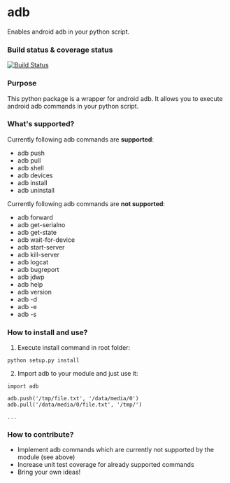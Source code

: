 adb
==========

Enables android adb in your python script.

### Build status & coverage status

[![Build Status](https://travis-ci.org/vmalyi/adb-lib.svg?branch=master)](https://travis-ci.org/vmalyi/adb-lib)

### Purpose

This python package is a wrapper for android adb. It allows you to execute android adb commands in your python script.

### What's supported?

Currently following adb commands are **supported**:
* adb push
* adb pull
* adb shell
* adb devices
* adb install
* adb uninstall

Currently following adb commands are **not supported**:

* adb forward
* adb get-serialno
* adb get-state
* adb wait-for-device
* adb start-server
* adb kill-server
* adb logcat
* adb bugreport
* adb jdwp
* adb help
* adb version
* adb -d
* adb -e
* adb -s

### How to install and use?

 1. Execute install command in root folder:
```
python setup.py install
```
 2. Import adb to your module and just use it:
```
import adb

adb.push('/tmp/file.txt', '/data/media/0')
adb.pull('/data/media/0/file.txt', '/tmp/')

...
```

### How to contribute?

* Implement adb commands which are currently not supported by the module (see above)
* Increase unit test coverage for already supported commands
* Bring your own ideas!
